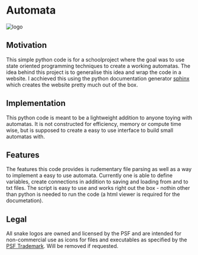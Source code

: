 # Automata
![logo](_static/Logo.png)
## Motivation
This simple python code is for a schoolproject where the goal was to use state oriented programming techniques to create a working automatas.  The idea behind this project is to generalise this idea and wrap the code in a website.  I acchieved this using the python documentation generator [sphinx](https://www.sphinx-doc.org/en/master/) which creates the website pretty much out of the box.

## Implementation
This python code is meant to be a lightweight addition to anyone toying with automatas.  It is not constructed for efficiency, memory or compute time wise, but is supposed to create a easy to use interface to build small automatas with.

## Features
The features this code provides is rudementary file parsing as well as a way to implement a easy to use automata.  Currently one is able to define variables, create connections in addition to saving and loading from and to txt files.  The script is easy to use and works right out the box - nothin other than python is needed to run the code (a html viewer is required for the documetation).

## Legal
All snake logos are owned and licensed by the PSF and are intended for non-commercial use as icons for files and executables as specified by the [PSF Trademark](https://www.python.org/psf/trademarks/).  Will be removed if requested.